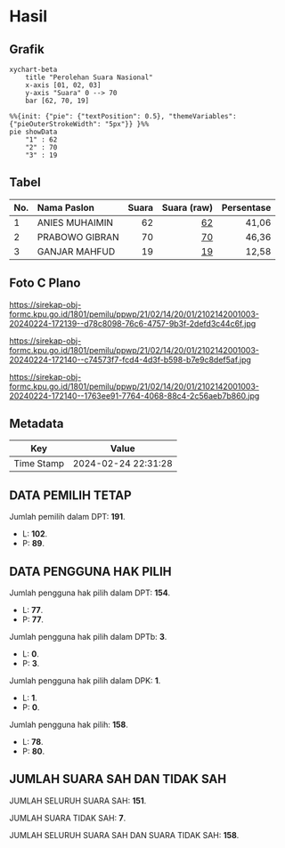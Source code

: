 # Hasil

## Grafik

```mermaid
xychart-beta
    title "Perolehan Suara Nasional"
    x-axis [01, 02, 03]
    y-axis "Suara" 0 --> 70
    bar [62, 70, 19]
```

```mermaid
%%{init: {"pie": {"textPosition": 0.5}, "themeVariables": {"pieOuterStrokeWidth": "5px"}} }%%
pie showData
    "1" : 62
    "2" : 70
    "3" : 19
```

## Tabel

| No. | Nama Paslon    | Suara | Suara (raw) | Persentase |
|:--- |:-------------- | -----:| -----------:| ----------:|
| 1   | ANIES MUHAIMIN | 62    | [62][p-1]   | 41,06      |
| 2   | PRABOWO GIBRAN | 70    | [70][p-2]   | 46,36      |
| 3   | GANJAR MAHFUD  | 19    | [19][p-3]   | 12,58      |


[p-1]: https://github.com/gigit-pemilu/pemilu-2024/blob/main/pilpres/hitung-suara/sub/21-kepulauan-riau/sub/02-karimun/sub/14-sugie-besar/sub/2001-sugie/sub/003-tps/sub/paslon-1.txt
[p-2]: https://github.com/gigit-pemilu/pemilu-2024/blob/main/pilpres/hitung-suara/sub/21-kepulauan-riau/sub/02-karimun/sub/14-sugie-besar/sub/2001-sugie/sub/003-tps/sub/paslon-2.txt
[p-3]: https://github.com/gigit-pemilu/pemilu-2024/blob/main/pilpres/hitung-suara/sub/21-kepulauan-riau/sub/02-karimun/sub/14-sugie-besar/sub/2001-sugie/sub/003-tps/sub/paslon-3.txt

## Foto C Plano

https://sirekap-obj-formc.kpu.go.id/1801/pemilu/ppwp/21/02/14/20/01/2102142001003-20240224-172139--d78c8098-76c6-4757-9b3f-2defd3c44c6f.jpg

https://sirekap-obj-formc.kpu.go.id/1801/pemilu/ppwp/21/02/14/20/01/2102142001003-20240224-172140--c74573f7-fcd4-4d3f-b598-b7e9c8def5af.jpg

https://sirekap-obj-formc.kpu.go.id/1801/pemilu/ppwp/21/02/14/20/01/2102142001003-20240224-172140--1763ee91-7764-4068-88c4-2c56aeb7b860.jpg


## Metadata

| Key        | Value               |
| ---------- | ------------------- |
| Time Stamp | 2024-02-24 22:31:28 |


## DATA PEMILIH TETAP

Jumlah pemilih dalam DPT: **191**.
 * L: **102**.
 * P: **89**.

## DATA PENGGUNA HAK PILIH

Jumlah pengguna hak pilih dalam DPT: **154**.
 * L: **77**.
 * P: **77**.

Jumlah pengguna hak pilih dalam DPTb: **3**.
 * L: **0**.
 * P: **3**.

Jumlah pengguna hak pilih dalam DPK: **1**.
 * L: **1**.
 * P: **0**.

Jumlah pengguna hak pilih: **158**.
 * L: **78**.
 * P: **80**.

## JUMLAH SUARA SAH DAN TIDAK SAH

JUMLAH SELURUH SUARA SAH: **151**.

JUMLAH SUARA TIDAK SAH: **7**.

JUMLAH SELURUH SUARA SAH DAN SUARA TIDAK SAH: **158**.


